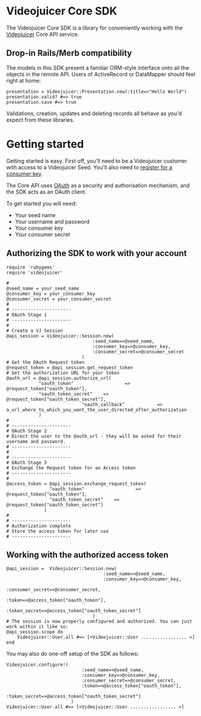 Videojuicer Core SDK
====================

The Videojuicer Core SDK is a library for conveniently working with the [Videojuicer](http://videojuicer.com) Core API service.

Drop-in Rails/Merb compatibility
--------------------------------

The models in this SDK present a familiar ORM-style interface onto all the objects in the remote API. Users of ActiveRecord or DataMapper should feel right at home:

	presentation = Videojuicer::Presentation.new(:title=>"Hello World")
	presentation.valid? #=> true
	presentation.save #=> true
	
Validations, creation, updates and deleting records all behave as you'd expect from these libraries.

Getting started
===============

Getting started is easy. First off, you'll need to be a Videojuicer customer with access to a Videojuicer Seed. You'll also need to  [register for a consumer key](http://api.videojuicer.com/oauth/consumers).

The Core API uses [OAuth](http://oauth.net) as a security and authorisation mechanism, and the SDK acts as an OAuth client.

To get started you will need:

* Your seed name
* Your username and password
* Your consumer key
* Your consumer secret

Authorizing the SDK to work with your account
---------------------------------------------

	require 'rubygems'
	require 'videojuicer'

	#
	@seed_name = your_seed_name
	@consumer_key = your_consumer_key
	@consumer_secret = your_consumer_secret
	#
	# ----------------------
	# OAuth Stage 1
	# ----------------------
	#
	# Create a VJ Session
	@api_session = Videojuicer::Session.new(	
									:seed_name=>@seed_name,
									:consumer_key=>@consumer_key,
									:consumer_secret=>@consumer_secret
								)
	# Get the OAuth Request token
	@request_token = @api_session.get_request_token
	# Get the authorization URL for your token
	@auth_url = @api_session.authorize_url(
              	"oauth_token"					=>	@request_token["oauth_token"], 
              	"oauth_token_secret"	=>	@request_token["oauth_token_secret"],
								"oauth_callback"			=>	a_url_where_to_which_you_want_the_user_directed_after_authorization
            	)
	#
	# ----------------------
	# OAuth Stage 2
	# Direct the user to the @auth_url - they will be asked for their username and password.
	# ----------------------
	#
	# ----------------------
	# OAuth Stage 3
	# Exchange the Request token for an Access token
	# ----------------------
	#
	@access_token = @api_session.exchange_request_token(
                    "oauth_token"					=>	@request_token["oauth_token"], 
                    "oauth_token_secret"	=>	@request_token["oauth_token_secret"]
                  )
	#
	# ----------------------
	# Authorization complete
	# Store the access token for later use
	# ----------------------
	
Working with the authorized access token
----------------------------------------

	@api_session = 	Videojuicer::Session.new(
										:seed_name=>@seed_name,
										:consumer_key=>@consumer_key,
										:consumer_secret=>@consumer_secret,
										:token=>@access_token["oauth_token"],
										:token_secret=>@access_token["oauth_token_secret"]
									)
	# The session is now properly configured and authorized. You can just work within it like so:
	@api_session.scope do
		Videojuicer::User.all #=> [<Videojuicer::User ................. >]
	end
	
You may also do one-off setup of the SDK as follows:

	Videojuicer.configure!(
								:seed_name=>@seed_name,
								:consumer_key=>@consumer_key,
								:consumer_secret=>@consumer_secret,
								:token=>@access_token["oauth_token"],
								:token_secret=>@access_token["oauth_token_secret"]
							)
	Videojuicer::User.all #=> [<Videojuicer::User ................. >]